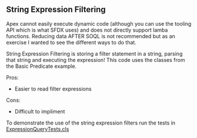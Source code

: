 String Expression Filtering
---------------------------

Apex cannot easily execute dynamic code (although you can use the tooling API which is what SFDX uses) and does not directly support lamba functions. Reducing data AFTER SOQL is not recommended but as an exercise I wanted to see the different ways to do that.

String Expression Filtering is storing a filter statement in a string, parsing that string and executing the expression! This code uses the classes from the Basic Predicate example.

Pros: 
- Easier to read filter expressions

Cons:
- Difficult to impliment

To demonstrate the use of the string expression filters run the tests in [ExpressionQueryTests.cls](ExpressionQueryTests.cls)
